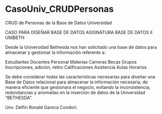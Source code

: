 # CasoUniv_CRUDPersonas
CRUD de Personas de la Base de Datos Universidad

CASO PARA DISEÑAR BASE DE DATOS
ASIGNATURA BASE DE DATOS II
UNIBETH

Desde la Universidad Bethesda nos han solicitado una base de datos para almacenar y gestionar la información referente a:

Estudiantes
Docentes
Personal
Materias
Carreras
Becas
Grupos
Inscripciones, adición, retiro
Calificaciones
Asistencia
Aulas
Horarios

Se debe considerar todas las características necesarias para diseñar una Base de Datos relacional para almacenar la información necesaria, de manera eficiente que gestionara el negocio, evitando la inconsistencia, redundancias y anomalías en la inserción de datos de la Universidad “BETHESDA”.

Unv. Delfin Ronald Gareca Condori.
